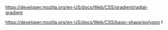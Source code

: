 https://developer.mozilla.org/en-US/docs/Web/CSS/gradient/radial-gradient

https://developer.mozilla.org/en-US/docs/Web/CSS/basic-shape/polygon
f